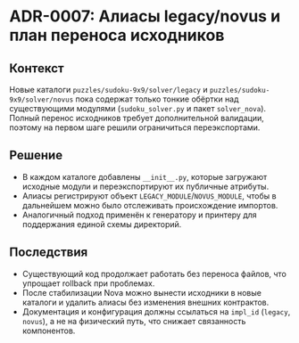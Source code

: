 # ADR-0007: Алиасы legacy/novus и план переноса исходников

## Контекст

Новые каталоги `puzzles/sudoku-9x9/solver/legacy` и `puzzles/sudoku-9x9/solver/novus`
пока содержат только тонкие обёртки над существующими модулями
(`sudoku_solver.py` и пакет `solver_nova`). Полный перенос исходников требует
дополнительной валидации, поэтому на первом шаге решили ограничиться
переэкспортами.

## Решение

- В каждом каталоге добавлены `__init__.py`, которые загружают исходные модули и
  переэкспортируют их публичные атрибуты.
- Алиасы регистрируют объект `LEGACY_MODULE`/`NOVUS_MODULE`, чтобы в дальнейшем
  можно было отслеживать происхождение импортов.
- Аналогичный подход применён к генератору и принтеру для поддержания единой
  схемы директорий.

## Последствия

- Существующий код продолжает работать без переноса файлов, что упрощает
  rollback при проблемах.
- После стабилизации Nova можно вынести исходники в новые каталоги и удалить
  алиасы без изменения внешних контрактов.
- Документация и конфигурация должны ссылаться на `impl_id` (`legacy`,
  `novus`), а не на физический путь, что снижает связанность компонентов.
